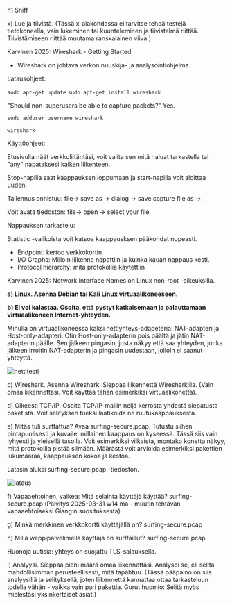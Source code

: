 h1 Sniff

x) Lue ja tiivistä. (Tässä x-alakohdassa ei tarvitse tehdä testejä tietokoneella, vain lukeminen tai kuunteleminen ja tiivistelmä riittää. Tiivistämiseen riittää muutama ranskalainen viiva.)

Karvinen 2025: Wireshark - Getting Started

- Wireshark on johtava verkon nuuskija- ja analysointiohjelma.

Latausohjeet: 
 
`sudo apt-get update` `sudo apt-get install wireshark`

"Should non-superusers be able to capture packets?" Yes.

`sudo adduser username wireshark`

`wireshark`

Käyttöohjeet:

Etusivulla näät verkkoliitäntäsi, voit valita sen mitä haluat tarkastella tai "any" napataksesi kaiken liikenteen. 

Stop-napilla saat kaappauksen loppumaan ja start-napilla voit aloittaa uuden.

Tallennus onnistuu: file-> save as -> dialog -> save capture file as ->. 

Voit avata tiedoston: file-> open -> select your file. 

Nappauksen tarkastelu:

Statistic -valikoista voit katsoa kaappausksen pääkohdat nopeasti.
- Endpoint: kertoo verkkokortin
- I/O Graphs: Milloin liikenne napattiin ja kuinka kauan nappaus kesti.
- Protocol hierarchy: mitä protokollia käytettiin



Karvinen 2025: Network Interface Names on Linux non-root -oikeuksilla. 

        
**a) Linux. Asenna Debian tai Kali Linux virtuaalikoneeseen.** 


  
**b) Ei voi kalastaa. Osoita, että pystyt katkaisemaan ja palauttamaan virtuaalikoneen Internet-yhteyden.**

Minulla on virtuaalikoneessa kaksi nettiyhteys-adapeteria: NAT-adapteri ja Host-only-adapteri. Otin Host-only-adapterin pois päältä ja jätin NAT-adapterin päälle. Sen jälkeen pingasin, josta näkyy että saa yhteyden, jonka jälkeen irroitin NAT-adapterin ja pingasin uudestaan, jolloin ei saanut yhteyttä. 

![nettitesti](https://github.com/user-attachments/assets/c24865d1-1cfb-4848-a4e7-80c2c628c6e3)


  
c) Wireshark. Asenna Wireshark. Sieppaa liikennettä Wiresharkilla. (Vain omaa liikennettäsi. Voit käyttää tähän esimerkiksi virtuaalikonetta).
  
d) Oikeesti TCP/IP. Osoita TCP/IP-mallin neljä kerrosta yhdestä siepatusta paketista. Voit selityksen tueksi laatikoida ne ruutukaappauksesta.
  
e) Mitäs tuli surffattua? Avaa surfing-secure.pcap. Tutustu siihen pintapuolisesti ja kuvaile, millainen kaappaus on kyseessä. Tässä siis vain lyhyesti ja yleisellä tasolla. Voit esimerkiksi vilkaista, montako konetta näkyy, mitä protokollia pistää silmään. Määrästä voit arvioida esimerkiksi pakettien lukumäärää, kaappauksen kokoa ja kestoa.

Latasin aluksi surfing-secure.pcap -tiedoston. 

![lataus](https://github.com/user-attachments/assets/2d35fb08-ce79-42f0-894b-afa23ced41a7)

f) Vapaaehtoinen, vaikea: Mitä selainta käyttäjä käyttää? surfing-secure.pcap (Päivitys 2025-03-31 w14 ma - muutin tehtävän vapaaehtoiseksi Giang:n suosituksesta)
  
g) Minkä merkkinen verkkokortti käyttäjällä on? surfing-secure.pcap
  
h) Millä weppipalvelimella käyttäjä on surffaillut? surfing-secure.pcap
  
  Huonoja uutisia: yhteys on suojattu TLS-salauksella.
        
i) Analyysi. Sieppaa pieni määrä omaa liikennettäsi. Analysoi se, eli selitä mahdollisimman perusteellisesti, mitä tapahtuu. (Tässä pääpaino on siis analyysillä ja selityksellä, joten liikennettä kannattaa ottaa tarkasteluun todella vähän - vaikka vain pari pakettia. Gurut huomio: Selitä myös mielestäsi yksinkertaiset asiat.)
